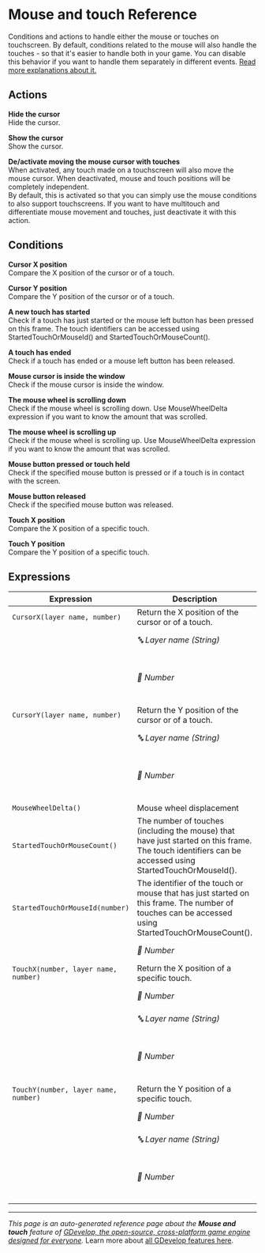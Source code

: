 # Mouse and touch Reference

Conditions and actions to handle either the mouse or touches on touchscreen. By default, conditions related to the mouse will also handle the touches - so that it's easier to handle both in your game. You can disable this behavior if you want to handle them separately in different events. [Read more explanations about it.](/gdevelop5/all-features/mouse-touch)

## Actions

**Hide the cursor**  
Hide the cursor.

**Show the cursor**  
Show the cursor.

**De/activate moving the mouse cursor with touches**  
When activated, any touch made on a touchscreen will also move the mouse cursor. When deactivated, mouse and touch positions will be completely independent.  
By default, this is activated so that you can simply use the mouse conditions to also support touchscreens. If you want to have multitouch and differentiate mouse movement and touches, just deactivate it with this action.

## Conditions

**Cursor X position**  
Compare the X position of the cursor or of a touch.

**Cursor Y position**  
Compare the Y position of the cursor or of a touch.

**A new touch has started**  
Check if a touch has just started or the mouse left button has been pressed on this frame. The touch identifiers can be accessed using StartedTouchOrMouseId() and StartedTouchOrMouseCount().

**A touch has ended**  
Check if a touch has ended or a mouse left button has been released.

**Mouse cursor is inside the window**  
Check if the mouse cursor is inside the window.

**The mouse wheel is scrolling down**  
Check if the mouse wheel is scrolling down. Use MouseWheelDelta expression if you want to know the amount that was scrolled.

**The mouse wheel is scrolling up**  
Check if the mouse wheel is scrolling up. Use MouseWheelDelta expression if you want to know the amount that was scrolled.

**Mouse button pressed or touch held**  
Check if the specified mouse button is pressed or if a touch is in contact with the screen.

**Mouse button released**  
Check if the specified mouse button was released.

**Touch X position**  
Compare the X position of a specific touch.

**Touch Y position**  
Compare the Y position of a specific touch.

## Expressions

| Expression | Description |  |
|-----|-----|-----|
| `CursorX(layer name, number)` | Return the X position of the cursor or of a touch. ||
| | _🔤 Layer name (String)_ | Layer _Optional_. |
| | _🔢 Number_ | Camera number (default : 0) _Optional_. |
| `CursorY(layer name, number)` | Return the Y position of the cursor or of a touch. ||
| | _🔤 Layer name (String)_ | Layer _Optional_. |
| | _🔢 Number_ | Camera number (default : 0) _Optional_. |
| `MouseWheelDelta()` | Mouse wheel displacement ||
| `StartedTouchOrMouseCount()` | The number of touches (including the mouse) that have just started on this frame. The touch identifiers can be accessed using StartedTouchOrMouseId(). ||
| `StartedTouchOrMouseId(number)` | The identifier of the touch or mouse that has just started on this frame. The number of touches can be accessed using StartedTouchOrMouseCount(). ||
| | _🔢 Number_ | Touch index |
| `TouchX(number, layer name, number)` | Return the X position of a specific touch. ||
| | _🔢 Number_ | Touch identifier |
| | _🔤 Layer name (String)_ | Layer _Optional_. |
| | _🔢 Number_ | Camera number (default : 0) _Optional_. |
| `TouchY(number, layer name, number)` | Return the Y position of a specific touch. ||
| | _🔢 Number_ | Touch identifier |
| | _🔤 Layer name (String)_ | Layer _Optional_. |
| | _🔢 Number_ | Camera number (default : 0) _Optional_. |

---
*This page is an auto-generated reference page about the **Mouse and touch** feature of [GDevelop, the open-source, cross-platform game engine designed for everyone](https://gdevelop.io/).* Learn more about [all GDevelop features here](/gdevelop5/all-features).